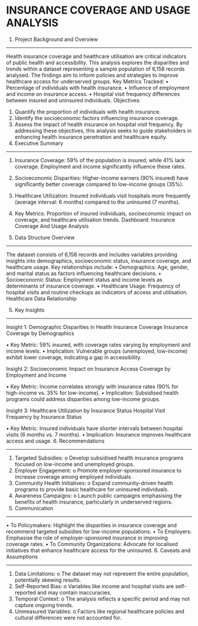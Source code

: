 # INSURANCE COVERAGE AND USAGE ANALYSIS
1.	Project Background and Overview
________________________________________
Health insurance coverage and healthcare utilisation are critical indicators of public health and accessibility. This analysis explores the disparities and trends within a dataset representing a sample population of 6,158 records analysed. The findings aim to inform policies and strategies to improve healthcare access for underserved groups.
Key Metrics Tracked:
•	Percentage of individuals with health insurance.
•	Influence of employment and income on insurance access.
•	Hospital visit frequency differences between insured and uninsured individuals.
Objectives:
1.	Quantify the proportion of individuals with health insurance.
2.	Identify the socioeconomic factors influencing insurance coverage.
3.	Assess the impact of health insurance on hospital visit frequency.
By addressing these objectives, this analysis seeks to guide stakeholders in enhancing health insurance penetration and healthcare equity.
2. Executive Summary
________________________________________
1.	Insurance Coverage: 59% of the population is insured, while 41% lack coverage. Employment and income significantly influence these rates.
2.	Socioeconomic Disparities: Higher-income earners (90% insured) have significantly better coverage compared to low-income groups (35%).
3.	Healthcare Utilization: Insured individuals visit hospitals more frequently (average interval: 6 months) compared to the uninsured (7 months).
4.	Key Metrics: Proportion of insured individuals, socioeconomic impact on coverage, and healthcare utilisation trends.
Dashboard: Insurance Coverage And Usage Analysis
	 

4.	Data Structure Overview
________________________________________
The dataset consists of 6,158 records and includes variables providing insights into demographics, socioeconomic status, insurance coverage, and healthcare usage. Key relationships include:
•	Demographics: Age, gender, and marital status as factors influencing healthcare decisions.
•	Socioeconomic Status: Employment status and income levels as determinants of insurance coverage.
•	Healthcare Usage: Frequency of hospital visits and routine checkups as indicators of access and utilisation.
Healthcare Data Relationship
				 

5.	Key Insights
________________________________________
Insight 1: Demographic Disparities in Health Insurance Coverage
Insurance Coverage by Demographics
 
•	Key Metric: 59% insured, with coverage rates varying by employment and income levels.
•	Implication: Vulnerable groups (unemployed, low-income) exhibit lower coverage, indicating a gap in accessibility.

Insight 2: Socioeconomic Impact on Insurance Access
Coverage by Employment and Income
 
 

•	Key Metric: Income correlates strongly with insurance rates (90% for high-income vs. 35% for low-income).
•	Implication: Subsidised health programs could address disparities among low-income groups.

Insight 3: Healthcare Utilization by Insurance Status
Hospital Visit Frequency by Insurance Status
		 

•	Key Metric: Insured individuals have shorter intervals between hospital visits (6 months vs. 7 months).
•	Implication: Insurance improves healthcare access and usage.
6.	Recommendations
________________________________________
1.	Targeted Subsidies:
o	Develop subsidised health insurance programs focused on low-income and unemployed groups.
2.	Employer Engagement:
o	Promote employer-sponsored insurance to increase coverage among employed individuals.
3.	Community Health Initiatives:
o	Expand community-driven health programs to provide basic healthcare for uninsured individuals.
4.	Awareness Campaigns:
o	Launch public campaigns emphasising the benefits of health insurance, particularly in underserved regions.
5.	Communication
________________________________________
•	To Policymakers: Highlight the disparities in insurance coverage and recommend targeted subsidies for low-income populations.
•	To Employers: Emphasise the role of employer-sponsored insurance in improving coverage rates.
•	To Community Organizations: Advocate for localised initiatives that enhance healthcare access for the uninsured.
6.	Caveats and Assumptions
________________________________________
1.	Data Limitations:
o	The dataset may not represent the entire population, potentially skewing results.
2.	Self-Reported Bias:
o	Variables like income and hospital visits are self-reported and may contain inaccuracies.
3.	Temporal Context:
o	The analysis reflects a specific period and may not capture ongoing trends.
4.	Unmeasured Variables:
o	Factors like regional healthcare policies and cultural differences were not accounted for.
